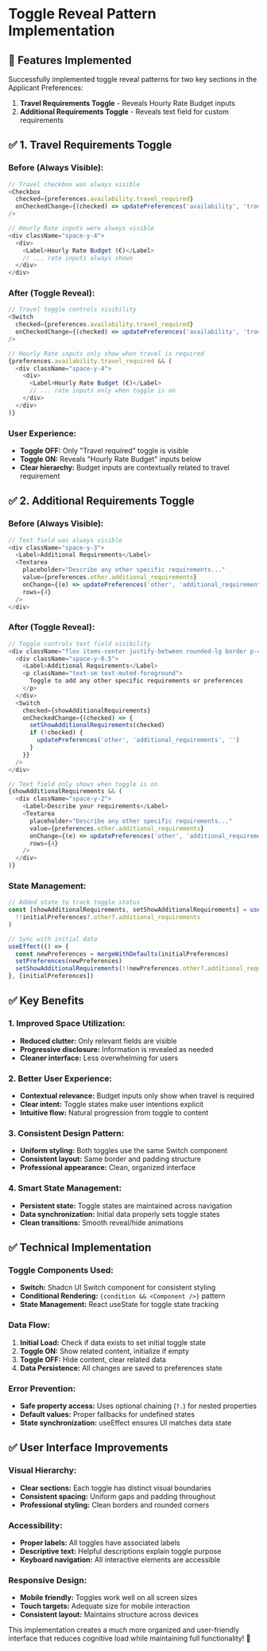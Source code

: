 # Toggle Reveal Pattern Implementation

## 🎯 **Features Implemented**

Successfully implemented toggle reveal patterns for two key sections in the Applicant Preferences:

1. **Travel Requirements Toggle** - Reveals Hourly Rate Budget inputs
2. **Additional Requirements Toggle** - Reveals text field for custom requirements

## ✅ **1. Travel Requirements Toggle**

### **Before (Always Visible):**
```typescript
// Travel checkbox was always visible
<Checkbox
  checked={preferences.availability.travel_required}
  onCheckedChange={(checked) => updatePreferences('availability', 'travel_required', checked as boolean)}
/>

// Hourly Rate inputs were always visible
<div className="space-y-4">
  <div>
    <Label>Hourly Rate Budget (€)</Label>
    // ... rate inputs always shown
  </div>
</div>
```

### **After (Toggle Reveal):**
```typescript
// Travel toggle controls visibility
<Switch
  checked={preferences.availability.travel_required}
  onCheckedChange={(checked) => updatePreferences('availability', 'travel_required', checked)}
/>

// Hourly Rate inputs only show when travel is required
{preferences.availability.travel_required && (
  <div className="space-y-4">
    <div>
      <Label>Hourly Rate Budget (€)</Label>
      // ... rate inputs only when toggle is on
    </div>
  </div>
)}
```

### **User Experience:**
- **Toggle OFF:** Only "Travel required" toggle is visible
- **Toggle ON:** Reveals "Hourly Rate Budget" inputs below
- **Clear hierarchy:** Budget inputs are contextually related to travel requirement

## ✅ **2. Additional Requirements Toggle**

### **Before (Always Visible):**
```typescript
// Text field was always visible
<div className="space-y-3">
  <Label>Additional Requirements</Label>
  <Textarea
    placeholder="Describe any other specific requirements..."
    value={preferences.other.additional_requirements}
    onChange={(e) => updatePreferences('other', 'additional_requirements', e.target.value)}
    rows={4}
  />
</div>
```

### **After (Toggle Reveal):**
```typescript
// Toggle controls text field visibility
<div className="flex items-center justify-between rounded-lg border p-4">
  <div className="space-y-0.5">
    <Label>Additional Requirements</Label>
    <p className="text-sm text-muted-foreground">
      Toggle to add any other specific requirements or preferences
    </p>
  </div>
  <Switch
    checked={showAdditionalRequirements}
    onCheckedChange={(checked) => {
      setShowAdditionalRequirements(checked)
      if (!checked) {
        updatePreferences('other', 'additional_requirements', '')
      }
    }}
  />
</div>

// Text field only shows when toggle is on
{showAdditionalRequirements && (
  <div className="space-y-2">
    <Label>Describe your requirements</Label>
    <Textarea
      placeholder="Describe any other specific requirements..."
      value={preferences.other.additional_requirements}
      onChange={(e) => updatePreferences('other', 'additional_requirements', e.target.value)}
      rows={4}
    />
  </div>
)}
```

### **State Management:**
```typescript
// Added state to track toggle status
const [showAdditionalRequirements, setShowAdditionalRequirements] = useState(
  !!initialPreferences?.other?.additional_requirements
)

// Sync with initial data
useEffect(() => {
  const newPreferences = mergeWithDefaults(initialPreferences)
  setPreferences(newPreferences)
  setShowAdditionalRequirements(!!newPreferences.other?.additional_requirements)
}, [initialPreferences])
```

## ✅ **Key Benefits**

### **1. Improved Space Utilization:**
- **Reduced clutter:** Only relevant fields are visible
- **Progressive disclosure:** Information is revealed as needed
- **Cleaner interface:** Less overwhelming for users

### **2. Better User Experience:**
- **Contextual relevance:** Budget inputs only show when travel is required
- **Clear intent:** Toggle states make user intentions explicit
- **Intuitive flow:** Natural progression from toggle to content

### **3. Consistent Design Pattern:**
- **Uniform styling:** Both toggles use the same Switch component
- **Consistent layout:** Same border and padding structure
- **Professional appearance:** Clean, organized interface

### **4. Smart State Management:**
- **Persistent state:** Toggle states are maintained across navigation
- **Data synchronization:** Initial data properly sets toggle states
- **Clean transitions:** Smooth reveal/hide animations

## ✅ **Technical Implementation**

### **Toggle Components Used:**
- **Switch:** Shadcn UI Switch component for consistent styling
- **Conditional Rendering:** `{condition && <Component />}` pattern
- **State Management:** React useState for toggle state tracking

### **Data Flow:**
1. **Initial Load:** Check if data exists to set initial toggle state
2. **Toggle ON:** Show related content, initialize if empty
3. **Toggle OFF:** Hide content, clear related data
4. **Data Persistence:** All changes are saved to preferences state

### **Error Prevention:**
- **Safe property access:** Uses optional chaining (`?.`) for nested properties
- **Default values:** Proper fallbacks for undefined states
- **State synchronization:** useEffect ensures UI matches data state

## ✅ **User Interface Improvements**

### **Visual Hierarchy:**
- **Clear sections:** Each toggle has distinct visual boundaries
- **Consistent spacing:** Uniform gaps and padding throughout
- **Professional styling:** Clean borders and rounded corners

### **Accessibility:**
- **Proper labels:** All toggles have associated labels
- **Descriptive text:** Helpful descriptions explain toggle purpose
- **Keyboard navigation:** All interactive elements are accessible

### **Responsive Design:**
- **Mobile friendly:** Toggles work well on all screen sizes
- **Touch targets:** Adequate size for mobile interaction
- **Consistent layout:** Maintains structure across devices

This implementation creates a much more organized and user-friendly interface that reduces cognitive load while maintaining full functionality! 🎉
